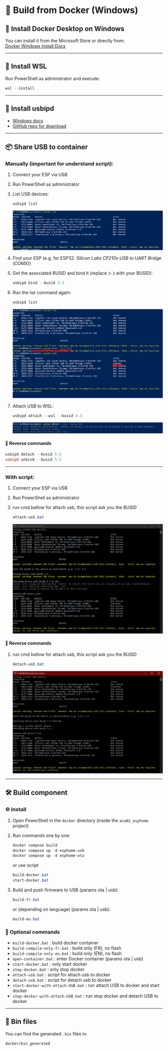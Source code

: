 # 🔧 Build from Docker (Windows)

## 🐳 Install Docker Desktop on Windows

You can install it from the Microsoft Store or directly from:  
[Docker Windows Install Docs](https://docs.docker.com/desktop/setup/install/windows-install/)

---

## 🐧 Install WSL

Run PowerShell as administrator and execute:  
```powershell
wsl --install
```

---

## 🔌 Install usbipd

- [Windows docs](https://learn.microsoft.com/fr-fr/windows/wsl/connect-usb)  
- [GitHub repo for download](https://github.com/dorssel/usbipd-win)

---

## 📦 Share USB to container

### Manually (important for understand script):

1. Connect your ESP via USB  
2. Run PowerShell as administrator  
3. List USB devices:
   ```powershell
   usbipd list
   ```
   ![usbipd list](../docker/images/list%20usbipd.PNG)

4. Find your ESP (e.g. for ESP32: *Silicon Labs CP210x USB to UART Bridge (COMX)*)  
5. Get the associated BUSID and bind it (replace `3-3` with your BUSID):
   ```powershell
   usbipd bind --busid 3-3
   ```

6. Run the list command again:
   ```powershell
   usbipd list
   ```
   ![usbipd list 2](../docker/images/list%20usbipd2.PNG)

7. Attach USB to WSL:
   ```powershell
   usbipd attach --wsl --busid 3-3
   ```
   ![usbipd attach](../docker/images/list%20usbipd3.PNG)

   
#### 🔁 Reverse commands

```powershell
usbipd detach --busid 3-3
usbipd unbind --busid 3-3
```

---

### With script:

1. Connect your ESP via USB  
2. Run PowerShell as administrator  
3. run cmd bellow for attach usb, this script ask you the BUSID

   ```powershell
   attach-usb.bat
   ```
   ![usbipd attach](../docker/images/usbipd%20attach.PNG)


#### 🔁 Reverse commands
1. run cmd bellow for attach usb, this script ask you the BUSID

   ```powershell
   detach-usb.bat
   ```
   ![usbipd attach](../docker/images/usbipd%20detach.PNG)

---

## 🛠️ Build component

### ⚙️ Install

1. Open PowerShell in the `docker` directory (inside the `acw02_esphome` project)  
2. Run commands one by one:
   ```powershell
   docker compose build
   docker compose up -d esphome-usb
   docker compose up -d esphome-ota
   ```
   or use script 
   ```powershell
   build-docker.bat
   start-docker.bat
   ```

3. Build and push firmware to USB (params ota | usb):
   ```powershell
   build-fr.bat
   ```
   or (depending on language) (params ota | usb):
   ```powershell
   build-en.bat
   ```

### 🧪 Optional commands

- `build-docker.bat` : build docker container
- `build-compile-only-fr.bat` : build only (FR), no flash  
- `build-compile-only-en.bat` : build only (EN), no flash  
- `open-container.bat` : enter Docker container (params ota | usb)
- `start-docker.bat` : only start docker
- `stop-docker.bat` : only stop docker
- `attach-usb.bat` : script for attach usb to docker
- `detach-usb.bat` : script for detach usb to docker
- `start-docker-with-attach-USB.bat` : run attach USB to docker and start docker
- `stop-docker-with-attach-USB.bat` : run stop docker and detach USB to docker

---

## 📁 Bin files

You can find the generated `.bin` files in:  
```
docker/bin_generated
```
